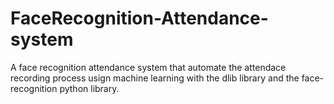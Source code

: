 # FaceRecognition-Attendance-system
A face recognition attendance system that automate the attendace recording process usign machine learning with the dlib library and the face-recognition python library.
